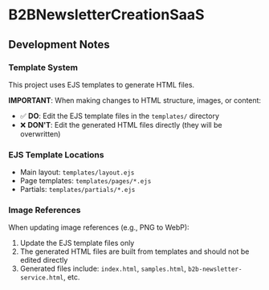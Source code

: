 # B2BNewsletterCreationSaaS

## Development Notes

### Template System
This project uses EJS templates to generate HTML files.

**IMPORTANT**: When making changes to HTML structure, images, or content:
- ✅ **DO**: Edit the EJS template files in the `templates/` directory
- ❌ **DON'T**: Edit the generated HTML files directly (they will be overwritten)

### EJS Template Locations
- Main layout: `templates/layout.ejs`
- Page templates: `templates/pages/*.ejs`
- Partials: `templates/partials/*.ejs`

### Image References
When updating image references (e.g., PNG to WebP):
1. Update the EJS template files only
2. The generated HTML files are built from templates and should not be edited directly
3. Generated files include: `index.html`, `samples.html`, `b2b-newsletter-service.html`, etc.
